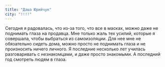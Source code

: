 ```yaml
---
title: "Даша Юрийчук"
city: "!!!!"
---
```


Cегодня я радовалась, что из-за того, что все в масках, можно даже не поднимать глаза на продавца. Мне только жаль тех усилий, которые я совершала, чтобы выбраться из самоизоляции. Для нее мне не обязательно сидеть дома, можно просто не поднимать глаза и не произносить ничего личного. Я последние несколько лет училась разговаривать с незнакомцами, и даже просто знакомыми. А последний год смотреть людям в глаза.
